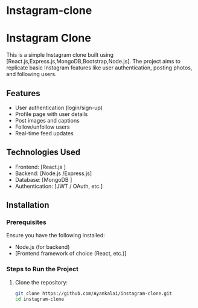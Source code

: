 # Instagram-clone
# Instagram Clone

This is a simple Instagram clone built using [React.js,Express.js,MongoDB,Bootstrap,Node.js]. The project aims to replicate basic Instagram features like user authentication, posting photos, and following users.

## Features

- User authentication (login/sign-up)
- Profile page with user details
- Post images and captions
- Follow/unfollow users
- Real-time feed updates

## Technologies Used

- Frontend: [React.js ]
- Backend: [Node.js /Express.js]
- Database: [MongoDB ]
- Authentication: [JWT / OAuth, etc.]

## Installation

### Prerequisites

Ensure you have the following installed:
- Node.js (for backend)
- [Frontend framework of choice (React, etc.)]

### Steps to Run the Project

1. Clone the repository:
   ```bash
   git clone https://github.com/Ayankalai/instagram-clone.git
   cd instagram-clone

